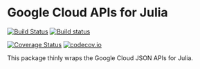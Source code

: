 # Google Cloud APIs for Julia

[![Build Status](https://travis-ci.org/joshbode/GoogleCloud.jl.svg?branch=master)](https://travis-ci.org/joshbode/GoogleCloud.jl)
[![Build status](https://ci.appveyor.com/api/projects/status/itmgxkcc75m9ulqd?svg=true)](https://ci.appveyor.com/project/JoshBode/jsonify-jl)

[![Coverage Status](https://coveralls.io/repos/github/joshbode/GoogleCloud.jl/badge.svg?branch=master)](https://coveralls.io/github/joshbode/GoogleCloud.jl?branch=master)
[![codecov.io](http://codecov.io/github/joshbode/GoogleCloud.jl/coverage.svg?branch=master)](http://codecov.io/github/joshbode/GoogleCloud.jl?branch=master)

This package thinly wraps the Google Cloud JSON APIs for Julia.
